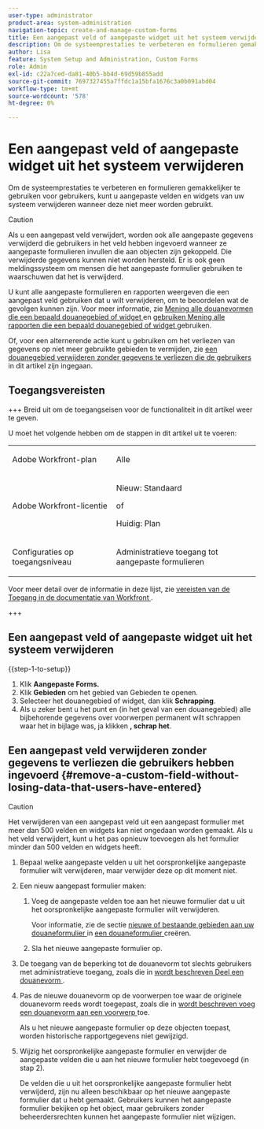 ```yaml
---
user-type: administrator
product-area: system-administration
navigation-topic: create-and-manage-custom-forms
title: Een aangepast veld of aangepaste widget uit het systeem verwijderen
description: Om de systeemprestaties te verbeteren en formulieren gemakkelijker te gebruiken voor gebruikers, kunt u aangepaste velden en widgets van uw systeem verwijderen wanneer deze niet meer worden gebruikt.
author: Lisa
feature: System Setup and Administration, Custom Forms
role: Admin
exl-id: c22a7ced-da81-40b5-bb4d-69d59b855add
source-git-commit: 7697327455a7ffdc1a15bfa1676c3a0b091abd04
workflow-type: tm+mt
source-wordcount: '578'
ht-degree: 0%

---
```


# Een aangepast veld of aangepaste widget uit het systeem verwijderen

Om de systeemprestaties te verbeteren en formulieren gemakkelijker te gebruiken voor gebruikers, kunt u aangepaste velden en widgets van uw systeem verwijderen wanneer deze niet meer worden gebruikt.

>[!CAUTION]
>
>Als u een aangepast veld verwijdert, worden ook alle aangepaste gegevens verwijderd die gebruikers in het veld hebben ingevoerd wanneer ze aangepaste formulieren invullen die aan objecten zijn gekoppeld. Die verwijderde gegevens kunnen niet worden hersteld. Er is ook geen meldingssysteem om mensen die het aangepaste formulier gebruiken te waarschuwen dat het is verwijderd.
>
>U kunt alle aangepaste formulieren en rapporten weergeven die een aangepast veld gebruiken dat u wilt verwijderen, om te beoordelen wat de gevolgen kunnen zijn. Voor meer informatie, zie [ Mening alle douanevormen die een bepaald douanegebied of widget ](../../../administration-and-setup/customize-workfront/create-manage-custom-forms/view-all-custom-forms-that-use-a-particular-custom-field.md) en [ gebruiken Mening alle rapporten die een bepaald douanegebied of widget ](../../../administration-and-setup/customize-workfront/create-manage-custom-forms/view-all-reports-that-use-a-particular-custom-field.md) gebruiken.
>
>Of, voor een alternerende actie kunt u gebruiken om het verliezen van gegevens op niet meer gebruikte gebieden te vermijden, zie [ een douanegebied verwijderen zonder gegevens te verliezen die de gebruikers ](#remove-a-custom-field-without-losing-data-that-users-have-entered) in dit artikel zijn ingegaan.

## Toegangsvereisten

+++ Breid uit om de toegangseisen voor de functionaliteit in dit artikel weer te geven.

U moet het volgende hebben om de stappen in dit artikel uit te voeren:

<table style="table-layout:auto"> 
 <col> 
 <col> 
 <tbody> 
  <tr data-mc-conditions=""> 
   <td role="rowheader"> <p>Adobe Workfront-plan</p> </td> 
   <td>Alle</td> 
  </tr> 
  <tr> 
   <td role="rowheader">Adobe Workfront-licentie</td> 
   <td>
   <p>Nieuw: Standaard</p>
   <p>of</p>
   <p>Huidig: Plan</p></td>
  </tr> 
  <tr data-mc-conditions=""> 
   <td role="rowheader">Configuraties op toegangsniveau</td> 
   <td> <p>Administratieve toegang tot aangepaste formulieren</p> </td> 
  </tr> 
 </tbody> 
</table>

Voor meer detail over de informatie in deze lijst, zie [ vereisten van de Toegang in de documentatie van Workfront ](/help/quicksilver/administration-and-setup/add-users/access-levels-and-object-permissions/access-level-requirements-in-documentation.md).

+++

## Een aangepast veld of aangepaste widget uit het systeem verwijderen

{{step-1-to-setup}}

1. Klik **Aangepaste Forms.**
1. Klik **Gebieden** om het gebied van Gebieden te openen.
1. Selecteer het douanegebied of widget, dan klik **Schrapping**.
1. Als u zeker bent u het punt en (in het geval van een douanegebied) alle bijbehorende gegevens over voorwerpen permanent wilt schrappen waar het in bijlage was, ja klikken **, schrap het**.

## Een aangepast veld verwijderen zonder gegevens te verliezen die gebruikers hebben ingevoerd {#remove-a-custom-field-without-losing-data-that-users-have-entered}

>[!CAUTION]
>
>Het verwijderen van een aangepast veld uit een aangepast formulier met meer dan 500 velden en widgets kan niet ongedaan worden gemaakt. Als u het veld verwijdert, kunt u het pas opnieuw toevoegen als het formulier minder dan 500 velden en widgets heeft.

1. Bepaal welke aangepaste velden u uit het oorspronkelijke aangepaste formulier wilt verwijderen, maar verwijder deze op dit moment niet.
1. Een nieuw aangepast formulier maken:

   1. Voeg de aangepaste velden toe aan het nieuwe formulier dat u uit het oorspronkelijke aangepaste formulier wilt verwijderen.

      Voor informatie, zie de sectie [ nieuwe of bestaande gebieden aan uw douaneformulier ](/help/quicksilver/administration-and-setup/customize-workfront/create-manage-custom-forms/form-designer/design-a-form/design-a-form.md#add-new-or-existing-fields-to-your-custom-form) in [ een douaneformulier ](/help/quicksilver/administration-and-setup/customize-workfront/create-manage-custom-forms/form-designer/design-a-form/design-a-form.md) creëren.

   1. Sla het nieuwe aangepaste formulier op.

1. De toegang van de beperking tot de douanevorm tot slechts gebruikers met administratieve toegang, zoals die in [ wordt beschreven Deel een douanevorm ](../../../administration-and-setup/customize-workfront/create-manage-custom-forms/share-access-to-a-custom-form.md).
1. Pas de nieuwe douanevorm op de voorwerpen toe waar de originele douanevorm reeds wordt toegepast, zoals die in [ wordt beschreven voeg een douanevorm aan een voorwerp ](../../../workfront-basics/work-with-custom-forms/add-a-custom-form-to-an-object.md) toe.

   Als u het nieuwe aangepaste formulier op deze objecten toepast, worden historische rapportgegevens niet gewijzigd.

1. Wijzig het oorspronkelijke aangepaste formulier en verwijder de aangepaste velden die u aan het nieuwe formulier hebt toegevoegd (in stap 2).

   De velden die u uit het oorspronkelijke aangepaste formulier hebt verwijderd, zijn nu alleen beschikbaar op het nieuwe aangepaste formulier dat u hebt gemaakt. Gebruikers kunnen het aangepaste formulier bekijken op het object, maar gebruikers zonder beheerdersrechten kunnen het aangepaste formulier niet wijzigen.
